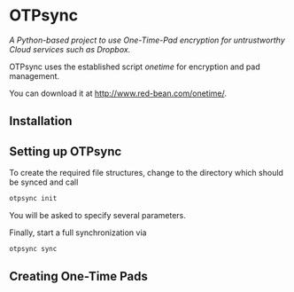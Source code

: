 OTPsync
========

_A Python-based project to use One-Time-Pad encryption for untrustworthy Cloud services such as Dropbox._

OTPsync uses the established script *onetime* for encryption and pad management. 

You can download it at http://www.red-bean.com/onetime/.

Installation
------------

Setting up OTPsync
------------------

To create the required file structures, change to the directory which should be synced and call
```bash
otpsync init
```
You will be asked to specify several parameters.

Finally, start a full synchronization via
```bash
otpsync sync
```

Creating One-Time Pads
----------------------
